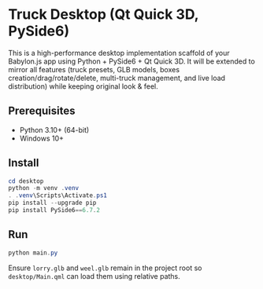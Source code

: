 # Truck Desktop (Qt Quick 3D, PySide6)

This is a high-performance desktop implementation scaffold of your Babylon.js app using Python + PySide6 + Qt Quick 3D. It will be extended to mirror all features (truck presets, GLB models, boxes creation/drag/rotate/delete, multi-truck management, and live load distribution) while keeping original look & feel.

## Prerequisites
- Python 3.10+ (64-bit)
- Windows 10+

## Install
```powershell
cd desktop
python -m venv .venv
. .venv\Scripts\Activate.ps1
pip install --upgrade pip
pip install PySide6==6.7.2
```

## Run
```powershell
python main.py
```

Ensure `lorry.glb` and `weel.glb` remain in the project root so `desktop/Main.qml` can load them using relative paths.
